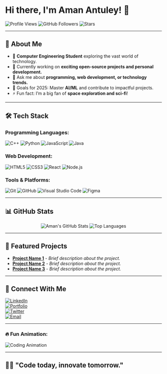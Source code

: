 # Hi there, I'm Aman Antuley! 👋

![Profile Views](https://komarev.com/ghpvc/?username=amanantuley&label=Profile%20Views&color=brightgreen&style=flat-square)
![GitHub Followers](https://img.shields.io/github/followers/amanantuley?style=flat-square&color=blue)
![Stars](https://img.shields.io/github/stars/amanantuley?style=flat-square&color=yellow)

---

## 🚀 About Me

- 🌱 **Computer Engineering Student** exploring the vast world of technology.
- 🔭 Currently working on **exciting open-source projects and personal development.**
- 💬 Ask me about **programming, web development, or technology trends.**
- 🎯 Goals for 2025: Master **AI/ML** and contribute to impactful projects.
- ⚡ Fun fact: I’m a big fan of **space exploration and sci-fi**!

---

## 🛠️ Tech Stack

### Programming Languages:
![C++](https://img.shields.io/badge/-C++-00599C?style=flat-square&logo=c%2B%2B&logoColor=white) ![Python](https://img.shields.io/badge/-Python-3776AB?style=flat-square&logo=python&logoColor=white) ![JavaScript](https://img.shields.io/badge/-JavaScript-F7DF1E?style=flat-square&logo=javascript&logoColor=black) ![Java](https://img.shields.io/badge/-Java-007396?style=flat-square&logo=java&logoColor=white)

### Web Development:
![HTML5](https://img.shields.io/badge/-HTML5-E34F26?style=flat-square&logo=html5&logoColor=white) ![CSS3](https://img.shields.io/badge/-CSS3-1572B6?style=flat-square&logo=css3&logoColor=white) ![React](https://img.shields.io/badge/-React-61DAFB?style=flat-square&logo=react&logoColor=black) ![Node.js](https://img.shields.io/badge/-Node.js-339933?style=flat-square&logo=node.js&logoColor=white)

### Tools & Platforms:
![Git](https://img.shields.io/badge/-Git-F05032?style=flat-square&logo=git&logoColor=white) ![GitHub](https://img.shields.io/badge/-GitHub-181717?style=flat-square&logo=github&logoColor=white) ![Visual Studio Code](https://img.shields.io/badge/-VS%20Code-0078D4?style=flat-square&logo=visual-studio-code&logoColor=white) ![Figma](https://img.shields.io/badge/-Figma-F24E1E?style=flat-square&logo=figma&logoColor=white)

---

## 📊 GitHub Stats

<div align="center">

![Aman's GitHub Stats](https://github-readme-stats.vercel.app/api?username=amanantuley&show_icons=true&theme=radical)
![Top Languages](https://github-readme-stats.vercel.app/api/top-langs/?username=amanantuley&layout=compact&theme=radical)

</div>

---

## 🌟 Featured Projects

- [**Project Name 1**](https://github.com/amanantuley/project-name-1) - _Brief description about the project._
- [**Project Name 2**](https://github.com/amanantuley/project-name-2) - _Brief description about the project._
- [**Project Name 3**](https://github.com/amanantuley/project-name-3) - _Brief description about the project._

---

## 🤝 Connect With Me

[![LinkedIn](https://img.shields.io/badge/-LinkedIn-blue?style=flat-square&logo=linkedin&logoColor=white)](https://www.linkedin.com/in/amanantuley/)  
[![Portfolio](https://img.shields.io/badge/-Portfolio-24292e?style=flat-square&logo=github&logoColor=white)](https://amanantuley.github.io/)  
[![Twitter](https://img.shields.io/badge/-Twitter-1DA1F2?style=flat-square&logo=twitter&logoColor=white)](https://twitter.com/amanantuley)  
[![Email](https://img.shields.io/badge/-Email-D14836?style=flat-square&logo=gmail&logoColor=white)](mailto:amanantuley@gmail.com)

---

### 🔥 Fun Animation: 
![Coding Animation](https://github.com/amanantuley/amanantuley/blob/main/assets/coding-animation.gif)

---

## 🐱‍💻 "Code today, innovate tomorrow."
